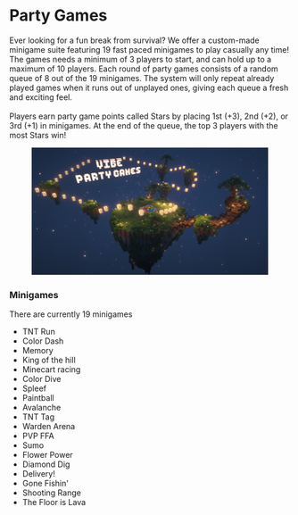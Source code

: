 # Party Games

Ever looking for a fun break from survival? We offer a custom-made minigame suite featuring 19 fast paced minigames to play casually any time! The games needs a minimum of 3 players to start, and can hold up to a maximum of 10 players. Each round of party games consists of a random queue of 8 out of the 19 minigames. The system will only repeat already played games when it runs out of unplayed ones, giving each queue a fresh and exciting feel.\
\
Players earn party game points called Stars by placing 1st (+3), 2nd (+2), or 3rd (+1) in minigames. At the end of the queue, the top 3 players with the most Stars win!

<figure><img src="../.gitbook/assets/2023-09-03_01.35.20.png" alt=""><figcaption></figcaption></figure>

### Minigames

There are currently 19 minigames

* TNT Run
* Color Dash
* Memory
* King of the hill
* Minecart racing
* Color Dive
* Spleef
* Paintball
* Avalanche
* TNT Tag
* Warden Arena
* PVP FFA
* Sumo
* Flower Power
* Diamond Dig
* Delivery!
* Gone Fishin'
* Shooting Range
* The Floor is Lava
